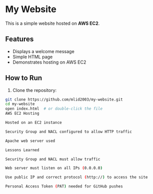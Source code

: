 # My Website

This is a simple website hosted on **AWS EC2**.  

## Features
- Displays a welcome message
- Simple HTML page
- Demonstrates hosting on AWS EC2

## How to Run
1. Clone the repository:
```bash
git clone https://github.com/mlid2003/my-website.git
cd my-website
open index.html  # or double-click the file
AWS EC2 Hosting

Hosted on an EC2 instance

Security Group and NACL configured to allow HTTP traffic

Apache web server used

Lessons Learned

Security Group and NACL must allow traffic

Web server must listen on all IPs (0.0.0.0)

Use public IP and correct protocol (http://) to access the site

Personal Access Token (PAT) needed for GitHub pushes
